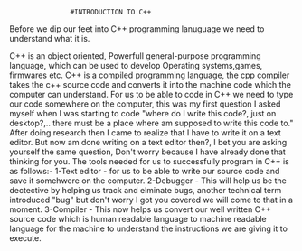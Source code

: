                    #INTRODUCTION TO C++
Before we dip our feet into C++ programming lanuguage we need to understand what it is.

C++ is an object oriented, Powerfull general-purpose programming language, which can be used to develop Operating systems,games, firmwares etc.
C++ is a compiled programming language, the cpp compiler takes the c++ source code and converts it into the machine code which the computer can understand.
For us to be able to code in C++ we need to type our code somewhere on the computer, this was my first question I asked myself when I was starting to code "where do I write this code?, just on desktop?,.. there must be a place where am supposed to write this code to." After doing research then I came to realize that I have to write it on a text editor. But now am done writing on a text editor then?, I bet you are asking yourself the same question, Don't worry because I have already done that thinking for you.
The tools needed for us to successfully program in C++ is as follows:-
1-Text editor - for us to be able to write our source code and save it somehwere on the computer.
2-Debugger - This will help us be the dectective by helping us track and elminate bugs, another technical term introduced "bug" but don't worry I got you covered we will come to that in a moment.
3-Compiler - This now helps us convert our well written C++ source code which is human readable language to machine readable language for the machine to understand the instructions we are giving it to execute.
